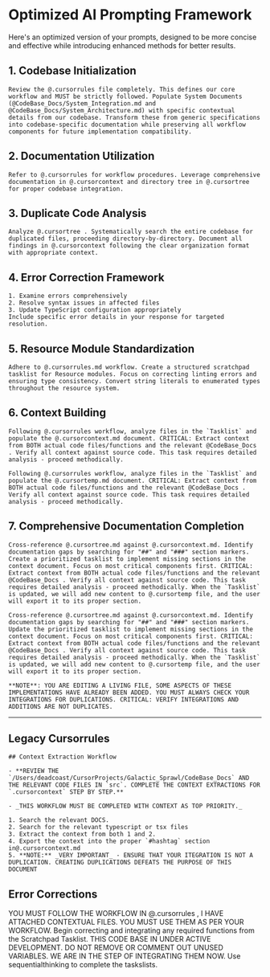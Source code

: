 # Optimized AI Prompting Framework

Here's an optimized version of your prompts, designed to be more concise and effective while introducing enhanced methods for better results.

## 1. Codebase Initialization

```
Review the @.cursorrules file completely. This defines our core workflow and MUST be strictly followed. Populate System Documents (@CodeBase_Docs/System_Integration.md and @CodeBase_Docs/System_Architecture.md) with specific contextual details from our codebase. Transform these from generic specifications into codebase-specific documentation while preserving all workflow components for future implementation compatibility.
```

## 2. Documentation Utilization

```
Refer to @.cursorrules for workflow procedures. Leverage comprehensive documentation in @.cursorcontext and directory tree in @.cursortree for proper codebase integration.
```

## 3. Duplicate Code Analysis

```
Analyze @.cursortree . Systematically search the entire codebase for duplicated files, proceeding directory-by-directory. Document all findings in @.cursorcontext following the clear organization format with appropriate context.
```

## 4. Error Correction Framework

```
1. Examine errors comprehensively
2. Resolve syntax issues in affected files
3. Update TypeScript configuration appropriately
Include specific error details in your response for targeted resolution.
```

## 5. Resource Module Standardization

```
Adhere to @.cursorrules.md workflow. Create a structured scratchpad tasklist for Resource modules. Focus on correcting linting errors and ensuring type consistency. Convert string literals to enumerated types throughout the resource system.
```

## 6. Context Building

```
Following @.cursorrules workflow, analyze files in the `Tasklist` and populate the @.cursorcontext.md document. CRITICAL: Extract context from BOTH actual code files/functions and the relevant @CodeBase_Docs . Verify all context against source code. This task requires detailed analysis - proceed methodically.
```

```
Following @.cursorrules workflow, analyze files in the `Tasklist` and populate the @.cursortemp.md document. CRITICAL: Extract context from BOTH actual code files/functions and the relevant @CodeBase_Docs . Verify all context against source code. This task requires detailed analysis - proceed methodically.
```

## 7. Comprehensive Documentation Completion

```
Cross-reference @.cursortree.md against @.cursorcontext.md. Identify documentation gaps by searching for "##" and "###" section markers. Create a prioritized tasklist to implement missing sections in the context document. Focus on most critical components first. CRITICAL: Extract context from BOTH actual code files/functions and the relevant @CodeBase_Docs . Verify all context against source code. This task requires detailed analysis - proceed methodically. When the `Tasklist` is updated, we will add new content to @.cursortemp file, and the user will export it to its proper section.
```

```
Cross-reference @.cursortree.md against @.cursorcontext.md. Identify documentation gaps by searching for "##" and "###" section markers. Update the prioritized tasklist to implement missing sections in the context document. Focus on most critical components first. CRITICAL: Extract context from BOTH actual code files/functions and the relevant @CodeBase_Docs . Verify all context against source code. This task requires detailed analysis - proceed methodically. When the `Tasklist` is updated, we will add new content to @.cursortemp file, and the user will export it to its proper section.

**NOTE**: YOU ARE EDITING A LIVING FILE, SOME ASPECTS OF THESE IMPLEMENTATIONS HAVE ALREADY BEEN ADDED. YOU MUST ALWAYS CHECK YOUR INTEGRATIONS FOR DUPLICATIONS. CRITICAL: VERIFY INTEGRATIONS AND ADDITIONS ARE NOT DUPLICATES.
```

---

## Legacy Cursorrules

```
## Context Extraction Workflow

- **REVIEW THE `/Users/deadcoast/CursorProjects/Galactic_Sprawl/CodeBase_Docs` AND THE RELEVANT CODE FILES IN `src`. COMPLETE THE CONTEXT EXTRACTIONS FOR `.cursorcontext` STEP BY STEP.**

- _THIS WORKFLOW MUST BE COMPLETED WITH CONTEXT AS TOP PRIORITY._

1. Search the relevant DOCS.
2. Search for the relevant typescript or tsx files
3. Extract the context from both 1 and 2.
4. Export the context into the proper `#hashtag` section in@.cursorcontext.md
5. **NOTE:** _VERY IMPORTANT_ - ENSURE THAT YOUR ITEGRATION IS NOT A DUPLICATION. CREATING DUPLICATIONS DEFEATS THE PURPOSE OF THIS DOCUMENT
```

## Error Corrections

YOU MUST FOLLOW THE WORKFLOW IN @.cursorrules , I HAVE ATTACHED CONTEXTUAL FILES. YOU MUST USE THEM AS PER YOUR WORKFLOW. Begin correcting and integrating any required functions from the Scratchpad Tasklist. THIS CODE BASE IN UNDER ACTIVE DEVELOPMENT. DO NOT REMOVE OR COMMENT OUT UNUSED VARIABLES. WE ARE IN THE STEP OF INTEGRATING THEM NOW. Use sequentialthinking to complete the taskslists.
